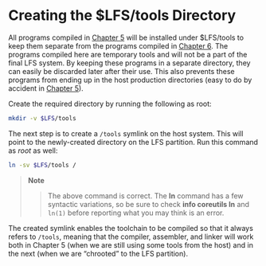 # Creating the \$LFS/tools Directory

All programs compiled in [Chapter 5](../05-Constructing-a-Temporary-System/index.md) will be installed under \$LFS/tools to keep them separate from the programs compiled in [Chapter 6](../06-Installing-Basic-System-Software/index.md). The programs compiled here are temporary tools and will not be a part of the final LFS system. By keeping these programs in a separate directory, they can easily be discarded later after their use. This also prevents these programs from ending up in the host production directories (easy to do by accident in [Chapter 5](../05-Constructing-a-Temporary-System/index.md)).

Create the required directory by running the following as root:

```sh
mkdir -v $LFS/tools
```

The next step is to create a `/tools` symlink on the host system. This will point to the newly-created directory on the LFS partition. Run this command as _root_ as well:

```sh
ln -sv $LFS/tools /
```

> **Note**
>
> > The above command is correct. The **ln** command has a few syntactic variations, so be sure to check **info coreutils ln** and `ln(1)` before reporting what you may think is an error.

The created symlink enables the toolchain to be compiled so that it always refers to `/tools`, meaning that the compiler, assembler, and linker will work both in Chapter 5 (when we are still using some tools from the host) and in the next (when we are “chrooted” to the LFS partition).
